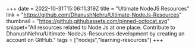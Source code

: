 +++
date = 2022-10-31T15:06:11.319Z
title = "Ultimate NodeJS Resources"
link = "https://github.com/DhanushNehru/Ultimate-NodeJs-Resources"
thumbnail = "https://github.githubassets.com/pinned-octocat.svg"
snippet="All resources related to Node Js at one place. Contribute to DhanushNehru/Ultimate-NodeJs-Resources development by creating an account on GitHub."
tags = ["nodejs","learning-resources"]
+++
